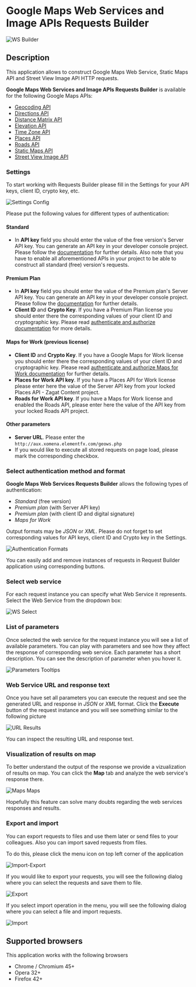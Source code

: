Google Maps Web Services and Image APIs Requests Builder
==========================================

![WS Builder](/image/docs/geo-ws.png?raw=true "Maps WS Builder")

## Description
This application allows to construct Google Maps Web Service, Static Maps API and Street View Image API HTTP requests.

**Google Maps Web Services and Image APIs Requests Builder** is available for the following Google Maps 
APIs:

 - [Geocoding API]
 - [Directions API]
 - [Distance Matrix API]
 - [Elevation API]
 - [Time Zone API]
 - [Places API]
 - [Roads API]
 - [Static Maps API]
 - [Street View Image API]

### Settings

To start working with Requests Builder please fill in the Settings for your API keys, client ID, crypto key, etc. 

![Settings Config](/image/docs/geo-ws-settings.png?raw=true "Maps WS Builder Settings")

Please put the following values for different types of authentication:

#### Standard 
 - In **API key** field you should enter the value of the free version's Server API key. You can generate an API key in your developer console project. Please follow the [documentation](https://developers.google.com/maps/documentation/geocoding/get-api-key) for further details. Also note that you have to enable all aforementioned APIs in your project to be able to construct all standard (free) version's requests.
 
#### Premium Plan
 - In **API key** field you should enter the value of the Premium plan's Server API key. You can generate an API key in your developer console project. Please follow the [documentation](https://developers.google.com/maps/premium/overview#api-key) for further details.
 - **Client ID** and **Crypto Key**. If you have a Premium Plan license you should enter there the corresponding values of your client ID and cryptographic key. Please read [authenticate and authorize documentation](https://developers.google.com/maps/documentation/geocoding/get-api-key#client-id) for more details.
 
#### Maps for Work (previous license)
 - **Client ID** and **Crypto Key**. If you have a Google Maps for Work license you should enter there the corresponding values of your client ID and cryptographic key. Please read [authenticate and authorize Maps for Work documentation](https://developers.google.com/maps/premium/previous-licenses/webservices/auth) for further details.
 - **Places for Work API key**. If you have a Places API for Work license please enter here the value of the Server API key from your locked Places API - Zagat Content project.
 - **Roads for Work API key**. If you have a Maps for Work license and enabled the Roads API, please enter here the value of the API key from your locked Roads API project.
 
#### Other parameters
 - **Server URL**. Please enter the `http://aux.xomena.elementfx.com/geows.php`
 - If you would like to execute all stored requests on page load, please mark the corresponding checkbox.
 
### Select authentication method and format
 
 **Google Maps Web Services Requests Builder** allows the following types of authentication:
  - _Standard_ (free version)
  - _Premium plan_ (with Server API key)
  - _Premium plan_ (with client ID and digital signature)
  - _Maps for Work_

Output formats may be _JSON_ or _XML_. Please do not forget to set corresponding values for API keys, client ID and Crypto key in the Settings.
 
 ![Authentication Formats](/image/docs/geo-ws-version-format.png?raw=true "Maps WS Builder Authentication and Format")
 
 You can easily add and remove instances of requests in Request Builder application using corresponding buttons.
 
### Select web service
 
 For each request instance you can specify what Web Service it represents. Select the Web Service from the dropdown box:
 
 ![WS Select](/image/docs/geo-ws-services.png?raw=true "Maps WS Builder Select Web Service")
 
### List of parameters 
 
 Once selected the web service for the request instance you will see a list of available parameters. You can play with parameters and see how they affect the response of corresponding web service. Each parameter has a short description. You can see the description of parameter when you hover it.
 
 ![Parameters Tooltips](/image/docs/geo-ws-params-tooltips.png?raw=true "Maps WS Builder Parameters and Tooltips")
 
### Web Service URL and response text
 
 Once you have set all parameters you can execute the request and see the generated URL and response in _JSON_ or _XML_ format. Click the **Execute** button of the request instance and you will see something similar to the following picture
 
 ![URL Results](/image/docs/geo-ws-results.png?raw=true "Maps WS Builder URL and Results")
 
 You can inspect the resulting URL and response text.
 
### Visualization of results on map
 
 To better understand the output of the response we provide a vizualization of results on map. You can click the **Map** tab and analyze the web service's response there. 
 
 ![Maps Maps](/image/docs/geo-ws-maps.png?raw=true "Maps WS Builder Maps")
 
 Hopefully this feature can solve many doubts regarding the web services responses and results. 
 
### Export and import
 
 You can export requests to files and use them later or send files to your colleagues. Also you can import saved requests from files.
 
 To do this, please click the menu icon on top left corner of the application
 
 ![Import-Export](/image/docs/geo-ws-import-export.png?raw=true "Maps WS Builder Import-Export")
 
 If you would like to export your requests, you will see the following dialog where you can select the requests and save them to file.
 
 ![Export](/image/docs/geo-ws-export.png?raw=true "Maps WS Builder Export")
 
 If you select import operation in the menu, you will see the following dialog where you can select a file and import requests.
 
 ![Import](/image/docs/geo-ws-import.png?raw=true "Maps WS Builder Import")

## Supported browsers

This application works with the following browsers

- Chrome / Chromium 45+
- Opera 32+
- Firefox 42+

 
[Geocoding API]: https://developers.google.com/maps/documentation/geocoding 
[Directions API]: https://developers.google.com/maps/documentation/directions
[Distance Matrix API]: https://developers.google.com/maps/documentation/distancematrix
[Elevation API]: https://developers.google.com/maps/documentation/elevation
[Time Zone API]: https://developers.google.com/maps/documentation/timezone
[Places API]: https://developers.google.com/places/documentation/index
[Roads API]: https://developers.google.com/maps/documentation/roads
[Static Maps API]: https://developers.google.com/maps/documentation/static-maps/intro
[Street View Image API]: https://developers.google.com/maps/documentation/streetview/intro